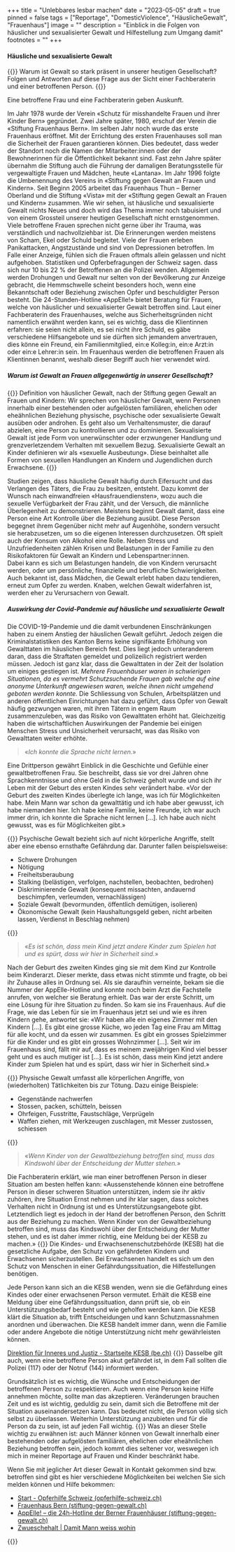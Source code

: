 +++
title = "Unlebbares lesbar machen"
date = "2023-05-05"
draft = true
pinned = false
tags = ["Reportage", "DomesticViolence", "HäuslicheGewalt", "Frauenhaus"]
image = ""
description = "Einblick in die Folgen von häuslicher und sexualisierter Gewalt und Hilfestellung zum Umgang damit"
footnotes = ""
+++
#### Häusliche und sexualisierte Gewalt

{{<lead>}}
Warum ist Gewalt so stark präsent in unserer heutigen Gesellschaft? Folgen und Antworten auf diese Frage aus der Sicht einer Fachberaterin und einer betroffenen Person.
{{</lead>}}

Eine betroffene Frau und eine Fachberaterin geben Auskunft. 

Im Jahr 1978 wurde der Verein «Schutz für misshandelte Frauen und ihrer Kinder Bern» gegründet. Zwei Jahre später, 1980, erschuf der Verein die «Stiftung Frauenhaus Bern». Im selben Jahr noch wurde das erste Frauenhaus eröffnet. Mit der Errichtung des ersten Frauenhauses soll man die Sicherheit der Frauen garantieren können. Dies bedeutet, dass weder der Standort noch die Namen der Mitarbeiter:innen oder der Bewohnerinnen für die Öffentlichkeit bekannt sind. Fast zehn Jahre später übernahm die Stiftung auch die Führung der damaligen Beratungsstelle für vergewaltigte Frauen und Mädchen, heute «Lantana». Im Jahr 1996 folgte die Umbenennung des Vereins in «Stiftung gegen Gewalt an Frauen und Kindern». Seit Beginn 2005 arbeitet das Frauenhaus Thun – Berner Oberland und die Stiftung «Vista» mit der «Stiftung gegen Gewalt an Frauen und Kindern» zusammen. 
Wie wir sehen, ist häusliche und sexualisierte Gewalt nichts Neues und doch wird das Thema immer noch tabuisiert und von einem Grossteil unserer heutigen Gesellschaft nicht ernstgenommen. Viele betroffene Frauen sprechen nicht gerne über ihr Trauma, was verständlich und nachvollziehbar ist. Die Erinnerungen werden meistens von Scham, Ekel oder Schuld begleitet. Viele der Frauen erleben Panikattacken, Angstzustände und sind von Depressionen betroffen. Im Falle einer Anzeige, fühlen sich die Frauen oftmals allein gelassen und nicht aufgehoben. Statistiken und Opferbefragungen der Schweiz sagen. dass sich nur 10 bis 22 % der Betroffenen an die Polizei wenden. Allgemein werden Drohungen und Gewalt nur selten von der Bevölkerung zur Anzeige gebracht, die Hemmschwelle scheint besonders hoch, wenn eine Bekanntschaft oder Beziehung zwischen Opfer und beschuldigter Person besteht. Die 24-Stunden-Hotline «AppElle!» bietet Beratung für Frauen, welche von häuslicher und sexualisierter Gewalt betroffen sind. Laut einer Fachberaterin des Frauenhauses, welche aus Sicherheitsgründen nicht namentlich erwähnt werden kann, sei es wichtig, dass die Klientinnen erfahren: sie seien nicht allein, es sei nicht ihre Schuld, es gäbe verschiedene Hilfsangebote und sie dürften sich jemandem anvertrauen, dies könne ein Freund, ein Familienmitglied, ein:e Kolleg:in, ein:e Arzt:in oder ein:e Lehrer:in sein. Im Frauenhaus werden die betroffenen Frauen als Klientinnen benannt, weshalb dieser Begriff auch hier verwendet wird. 

##### Warum ist Gewalt an Frauen allgegenwärtig in unserer Gesellschaft?

{{<box>}}
Definition von häuslicher Gewalt, nach der Stiftung gegen Gewalt an Frauen und Kindern:
Wir sprechen von häuslicher Gewalt, wenn Personen innerhalb einer bestehenden oder aufgelösten familiären, ehelichen oder eheähnlichen Beziehung physische, psychische oder sexualisierte Gewalt ausüben oder androhen. 
Es geht also um Verhaltensmuster, die darauf abzielen, eine Person zu kontrollieren und zu dominieren. Sexualisierte Gewalt ist jede Form von unerwünschter oder erzwungener Handlung und grenzverletzendem Verhalten mit sexuellem Bezug.
Sexualisierte Gewalt an Kinder definieren wir als «sexuelle Ausbeutung». Diese beinhaltet alle Formen von sexuellen Handlungen an Kindern und Jugendlichen durch Erwachsene.
{{</box>}}

Studien zeigen, dass häusliche Gewalt häufig durch Eifersucht und das Verlangen des Täters, die Frau zu besitzen, entsteht. Dazu kommt der Wunsch nach einwandfreien «Hausfrauendiensten», wozu auch die sexuelle Verfügbarkeit der Frau zählt, und der Versuch, die männliche Überlegenheit zu demonstrieren. Meistens beginnt Gewalt damit, dass eine Person eine Art Kontrolle über die Beziehung ausübt. Diese Person begegnet ihrem Gegenüber nicht mehr auf Augenhöhe, sondern versucht sie herabzusetzen, um so die eigenen Interessen durchzusetzen. Oft spielt auch der Konsum von Alkohol eine Rolle. Neben Stress und Unzufriedenheiten zählen Krisen und Belastungen in der Familie zu den Risikofaktoren für Gewalt an Kindern und Lebenspartner:innen. Dabei kann es sich um Belastungen handeln, die von Kindern verursacht werden, oder um persönliche, finanzielle und berufliche Schwierigkeiten. Auch bekannt ist, dass Mädchen, die Gewalt erlebt haben dazu tendieren, erneut zum Opfer zu werden. Knaben, welchen Gewalt widerfahren ist, werden eher zu Verursachern von Gewalt.

##### Auswirkung der Covid-Pandemie auf häusliche und sexualisierte Gewalt

Die COVID-19-Pandemie und die damit verbundenen Einschränkungen haben zu einem Anstieg der häuslichen Gewalt geführt. Jedoch zeigen die Kriminalstatistiken des Kanton Berns keine signifikante Erhöhung von Gewalttaten im häuslichen Bereich fest. Dies liegt jedoch unteranderem daran, dass die Straftaten gemeldet und polizeilich registriert werden müssen. Jedoch ist ganz klar, dass die Gewalttaten in der Zeit der Isolation um einiges gestiegen ist. *Mehrere Frauenhäuser waren in schwierigen Situationen, da es vermehrt Schutzsuchende Frauen gab welche auf eine anonyme Unterkunft angewiesen waren, welche ihnen nicht umgehend geboten werden konnte.*  Die Schliessung von Schulen, Arbeitsplätzen und anderen öffentlichen Einrichtungen hat dazu geführt, dass Opfer von Gewalt häufig gezwungen waren, mit ihren Tätern in engem Raum zusammenzuleben, was das Risiko von Gewalttaten erhöht hat. Gleichzeitig haben die wirtschaftlichen Auswirkungen der Pandemie bei einigen Menschen Stress und Unsicherheit verursacht, was das Risiko von Gewalttaten weiter erhöhte.

>  «*Ich konnte die Sprache nicht lernen.*»

Eine Drittperson gewährt Einblick in die Geschichte und Gefühle einer gewaltbetroffenen Frau. Sie beschreibt, dass sie vor drei Jahren ohne Sprachkenntnisse und ohne Geld in die Schweiz geholt wurde und sich ihr Leben mit der Geburt des ersten Kindes sehr verändert habe. «Vor der Geburt des zweiten Kindes überlegte ich lange, was ich für Möglichkeiten habe. Mein Mann war schon da gewalttätig und ich habe aber gewusst, ich habe niemanden hier. Ich habe keine Familie, keine Freunde, ich war auch immer drin, ich konnte die Sprache nicht lernen \[…]. Ich habe auch nicht gewusst, was es für Möglichkeiten gibt.» 

{{<box>}}
Psychische Gewalt bezieht sich auf nicht körperliche Angriffe, stellt aber eine ebenso ernsthafte Gefährdung dar. Darunter fallen beispielsweise:

* Schwere Drohungen
* Nötigung
* Freiheitsberaubung
* Stalking (belästigen, verfolgen, nachstellen, beobachten, bedrohen)
* Diskriminierende Gewalt (konsequent missachten, andauernd beschimpfen, verleumden, vernachlässigen)
* Soziale Gewalt (bevormunden, öffentlich demütigen, isolieren)
* Ökonomische Gewalt (kein Haushaltungsgeld geben, nicht arbeiten lassen, Verdienst in Beschlag nehmen)

{{</box>}}

>  «*Es ist schön, dass mein Kind jetzt andere Kinder zum Spielen hat und es spürt, dass wir hier in Sicherheit sind.*»

Nach der Geburt des zweiten Kindes ging sie mit dem Kind zur Kontrolle beim Kinderarzt. Dieser merkte, dass etwas nicht stimmte und fragte, ob bei ihr Zuhause alles in Ordnung sei. Als sie daraufhin verneinte, bekam sie die Nummer der AppElle-Hotline und konnte noch beim Arzt die Fachstelle anrufen, von welcher sie Beratung erhielt. Das war der erste Schritt, um eine Lösung für ihre Situation zu finden. So kam sie ins Frauenhaus. Auf die Frage, wie das Leben für sie im Frauenhaus jetzt sei und wie es ihren Kindern gehe, antwortet sie: «Wir haben alle ein eigenes Zimmer mit den Kindern \[…]. Es gibt eine grosse Küche, wo jeden Tag eine Frau am Mittag für alle kocht, und da essen wir zusammen. Es gibt ein grosses Spielzimmer für die Kinder und es gibt ein grosses Wohnzimmer \[…]. Seit wir im Frauenhaus sind, fällt mir auf, dass es meinem zweijährigen Kind viel besser geht und es auch mutiger ist \[…]. Es ist schön, dass mein Kind jetzt andere Kinder zum Spielen hat und es spürt, dass wir hier in Sicherheit sind.»

{{<box>}}
Physische Gewalt umfasst alle körperlichen Angriffe, von (wiederholten) Tätlichkeiten bis zur Tötung. Dazu einige Beispiele:

* Gegenstände nachwerfen
* Stossen, packen, schütteln, beissen
* Ohrfeigen, Fusstritte, Faustschläge, Verprügeln
* Waffen ziehen, mit Werkzeugen zuschlagen, mit Messer zustossen, schiessen

{{</box>}}

> «*Wenn Kinder von der Gewaltbeziehung betroffen sind, muss das Kindswohl über der Entscheidung der Mutter stehen.*»

Die Fachberaterin erklärt, wie man einer betroffenen Person in dieser Situation am besten helfen kann: «Aussenstehende können eine betroffene Person in dieser schweren Situation unterstützen, indem sie ihr aktiv zuhören, ihre Situation Ernst nehmen und ihr klar sagen, dass solches Verhalten nicht in Ordnung ist und es Unterstützungsangebote gibt. Letztendlich liegt es jedoch in der Hand der betroffenen Person, den Schritt aus der Beziehung zu machen. Wenn Kinder von der Gewaltbeziehung betroffen sind, muss das Kindswohl über der Entscheidung der Mutter stehen, und es ist daher immer richtig, eine Meldung bei der KESB zu machen.» 
{{<box>}}
Die Kindes- und Erwachsenenschutzbehörde (KESB) hat die gesetzliche Aufgabe, den Schutz von gefährdeten Kindern und Erwachsenen sicherzustellen. Bei Erwachsenen handelt es sich um den Schutz von Menschen in einer Gefährdungssituation, die Hilfestellungen benötigen.

Jede Person kann sich an die KESB wenden, wenn sie die Gefährdung eines Kindes oder einer erwachsenen Person vermutet. Erhält die KESB eine Meldung über eine Gefährdungssituation, dann prüft sie, ob ein Unterstützungsbedarf besteht und wie geholfen werden kann. Die KESB klärt die Situation ab, trifft Entscheidungen und kann Schutzmassnahmen anordnen und überwachen. Die KESB handelt immer dann, wenn die Familie oder andere Angebote die nötige Unterstützung nicht mehr gewährleisten können.

[Direktion für Inneres und Justiz - Startseite KESB (be.ch)](https://www.kesb.dij.be.ch/de/start.html)
{{</box>}}
Dasselbe gilt auch, wenn eine betroffene Person akut gefährdet ist, in dem Fall sollten die Polizei (117) oder der Notruf (144) informiert werden.

Grundsätzlich ist es wichtig, die Wünsche und Entscheidungen der betroffenen Person zu respektieren. Auch wenn eine Person keine Hilfe annehmen möchte, sollte man das akzeptieren. Veränderungen brauchen Zeit und es ist wichtig, geduldig zu sein, damit sich die Betroffene mit der Situation auseinandersetzen kann. Das bedeutet nicht, die Person völlig sich selbst zu überlassen. Weiterhin Unterstützung anzubieten und für die Person da zu sein, ist auf jeden Fall wichtig.
{{<box>}} 
Was an dieser Stelle wichtig zu erwähnen ist: auch Männer können von Gewalt innerhalb einer bestehenden oder aufgelösten familiären, ehelichen oder eheähnlichen Beziehung betroffen sein, jedoch kommt dies seltener vor, weswegen ich mich in meiner Reportage auf Frauen und Kinder beschränkt habe. 

Wenn Sie mit jeglicher Art dieser Gewalt in Kontakt gekommen sind bzw. betroffen sind gibt es hier verschiedene Möglichkeiten bei welchen Sie sich melden können und Hilfe bekommen:

* [Start - Opferhilfe Schweiz (opferhilfe-schweiz.ch)](https://www.opferhilfe-schweiz.ch/de/)
* [Frauenhaus Bern (stiftung-gegen-gewalt.ch)](https://stiftung-gegen-gewalt.ch/wsp/de/fachstellen/frauenhaus-bern/)
* [AppElle! – die 24h-Hotline der Berner Frauenhäuser (stiftung-gegen-gewalt.ch)](https://stiftung-gegen-gewalt.ch/wsp/de/appelle/)
* [Zwueschehalt | Damit Mann weiss wohin](https://www.zwueschehalt.ch/)

{{</box>}}
